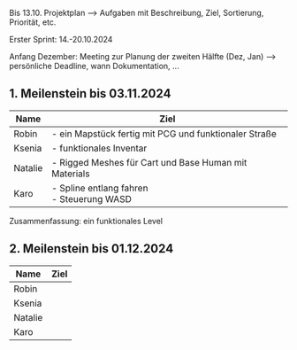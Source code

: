 Bis 13.10. Projektplan --> Aufgaben mit Beschreibung, Ziel, Sortierung, Priorität, etc.

Erster Sprint: 14.-20.10.2024

Anfang Dezember: Meeting zur Planung der zweiten Hälfte (Dez, Jan) --> persönliche Deadline, wann Dokumentation, ...


## 1. Meilenstein bis 03.11.2024

| **Name** | **Ziel**                                              |
| -------- | ----------------------------------------------------- |
| Robin    | - ein Mapstück fertig mit PCG und funktionaler Straße |
| Ksenia   | - funktionales Inventar                               |
| Natalie  | - Rigged Meshes für Cart und Base Human mit Materials |
| Karo     | - Spline entlang fahren<br>- Steuerung WASD           |

Zusammenfassung: ein funktionales Level

## 2. Meilenstein bis 01.12.2024

| **Name** | **Ziel**                                              |
| -------- | ----------------------------------------------------- |
| Robin    | |
| Ksenia   |                               |
| Natalie  |    |
| Karo     |           |
